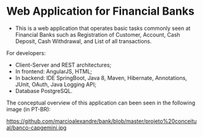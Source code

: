# Web Application for Financial Banks

- This is a web application that operates basic tasks commonly seen at Financial Banks such as Registration of Customer, Account, Cash Deposit, Cash Withdrawal, and List of all transactions.

For developers:
- Client-Server and REST architectures;
- In frontend: AngularJS, HTML;
- In backend: IDE SpringBoot, Java 8, Maven, Hibernate, Annotations, JUnit, OAuth, Java Logging API;
- Database PostgreSQL.

The conceptual overview of this application can been seen in the following image (in PT-BR):

https://github.com/marcioalexandre/bank/blob/master/projeto%20conceitual/banco-capgemini.jpg
